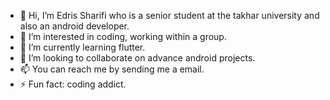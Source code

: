- 👋 Hi, I’m Edris Sharifi who is a senior student at the takhar university and also an android developer. 
- 👀 I’m interested in coding, working within a group.
- 🌱 I’m currently learning flutter.
- 💞️ I’m looking to collaborate on advance android projects.
- 📫 You can reach me by sending me a email.
- ⚡ Fun fact: coding addict.

<!---
Edris318/Edris318 is a ✨ special ✨ repository because its `README.md` (this file) appears on your GitHub profile.
You can click the Preview link to take a look at your changes.
--->
